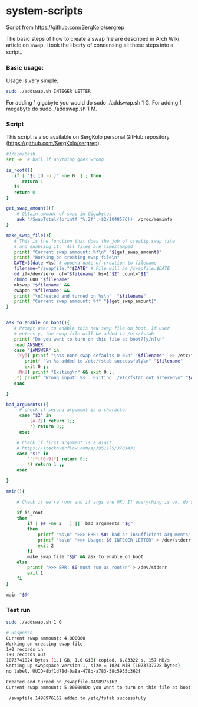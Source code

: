 # system-scripts

Script from https://github.com/SergKolo/sergrep


The basic steps of how to create a swap file are described in Arch Wiki article on swap. I took the liberty of condensing all those steps into a script。 

### Basic usage:

Usage is very simple:

   ```sh
   sudo ./addswap.sh INTEGER LETTER
   ```

For adding 1 gigabyte you would do sudo ./addswap.sh 1 G. For adding 1 megabyte do sudo ./addswap.sh 1 M.

### Script
This script is also available on SergKolo personal GitHub repository (https://github.com/SergKolo/sergrep).

   ```sh
   #!/bin/bash
   set -e  # bail if anything goes wrong

   is_root(){
      if [ "$( id -u )" -ne 0  ] ; then
         return 1
      fi
      return 0
   }

   get_swap_amount(){
       # Obtain amount of swap in Gigabytes
       awk '/SwapTotal/{printf "%.2f",($2/1048576)}' /proc/meminfo
   }

   make_swap_file(){ 
      # This is the function that does the job of creatig swap file
      # and enabling it.  All files are timestamped
      printf "Current swap ammount: %f\n" "$(get_swap_amount)"
      printf "Working on creating swap file\n"
      DATE=$(date +%s) # append date of creation to filename
      filename="/swapfile.""$DATE" # File will be /swapfile.$DATE
      dd if=/dev/zero  of="$filename" bs=1"$2" count="$1"
      chmod 600 "$filename"
      mkswap "$filename" && 
      swapon "$filename" && 
      printf "\nCreated and turned on %s\n"  "$filename"
      printf "Current swap ammount: %f" "$(get_swap_amount)"
   }


   ask_to_enable_on_boot(){
      # Prompt user to enable this new swap file on boot. If user
      # enters y, the swap file will be added to /etc/fstab
      printf "Do you want to turn on this file at boot?[y/n]\n"
      read ANSWER
      case "$ANSWER" in
       [Yy]) printf "\n%s none swap defaults 0 0\n" "$filename"  >> /etc/fstab &&
          printf "\n %s added to /etc/fstab successfuly\n" "$filename"
          exit 0 ;;
       [Nn]) printf "Exiting\n" && exit 0 ;;
       *) printf "Wrong input: %s . Exiting. /etc/fstab not altered\n" "$ANSWER" && exit 1 ;;
      esac

   }

   bad_arguments(){
        # check if second argument is a character 
        case "$2" in 
            [A-Z]) return 1;;
            *) return 0;;
        esac

       # Check if first argument is a digit. 
       # https://stackoverflow.com/a/3951175/3701431
       case "$1" in
           ''|*[!0-9]*) return 0;;
           *) return 1 ;;
       esac 

   }

   main(){

       # Check if we're root and if args are OK. If everything is ok, do stuff

       if is_root 
       then
           if [ $# -ne 2   ] ||  bad_arguments "$@"
           then
               printf "%s\n" ">>> ERR: $0: bad or insufficient arguments" > /dev/stderr
               printf "%s\n" ">>> Usage: $0 INTEGER LETTER" > /dev/stderr
               exit 2
           fi
           make_swap_file "$@" && ask_to_enable_on_boot
       else
           printf ">>> ERR: $0 must run as root\n" > /dev/stderr
           exit 1
       fi
   }

   main "$@"
   ```

### Test run

   ```sh
   sudo ./addswap.sh 1 G

   # Response
   Current swap ammount: 4.000000
   Working on creating swap file
   1+0 records in
   1+0 records out
   1073741824 bytes (1.1 GB, 1.0 GiB) copied, 6.83322 s, 157 MB/s
   Setting up swapspace version 1, size = 1024 MiB (1073737728 bytes)
   no label, UUID=8bf1d78d-0a8a-478b-a783-38c5935c362f

   Created and turned on /swapfile.1498976162
   Current swap ammount: 5.000000Do you want to turn on this file at boot?[y/n] [Press Y]

    /swapfile.1498976162 added to /etc/fstab successfuly

   ```
